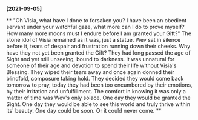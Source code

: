 **[2021-09-05]**

**
"Oh Visia, what have I done to forsaken you? I have been an obedient servant under your watchful gaze, what more can I do to prove myself? How many more moons must I endure before I am granted your Gift?"
The stone idol of Visia remained as it was, just a statue. Wev sat in silence before it, tears of despair and frustration running down their cheeks. Why have they not yet been granted the Gift? They had long passed the age of Sight and yet still unseeing, bound to darkness. It was unnatural for someone of their age and devotion to spend their life without Visia's Blessing. They wiped their tears away and once again donned their blindfold, composure taking hold. They decided they would come back tomorrow to pray, today they had been too encumbered by their emotions, by their irritation and unfulfillment. The comfort in knowing it was only a matter of time was Wev's only solace. One day they would be granted the Sight. One day they would be able to see this world and truly thrive within its' beauty. One day could be soon. Or it could never come. 
**